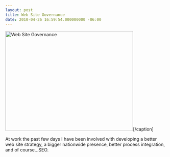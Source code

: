 ```yaml
---
layout: post
title: Web Site Governance
date: 2010-04-26 16:59:54.000000000 -06:00
---
```

<a href="/images/old/web_counter_stats.jpg"><img title="Web Site Governance" src="/images/old/web_counter_stats.jpg" alt="Web Site Governance" width="400" height="313" /></a>[/caption]

At work the past few days I have been involved with developing a better web site strategy, a bigger nationwide presence, better process integration, and of course...SEO.
